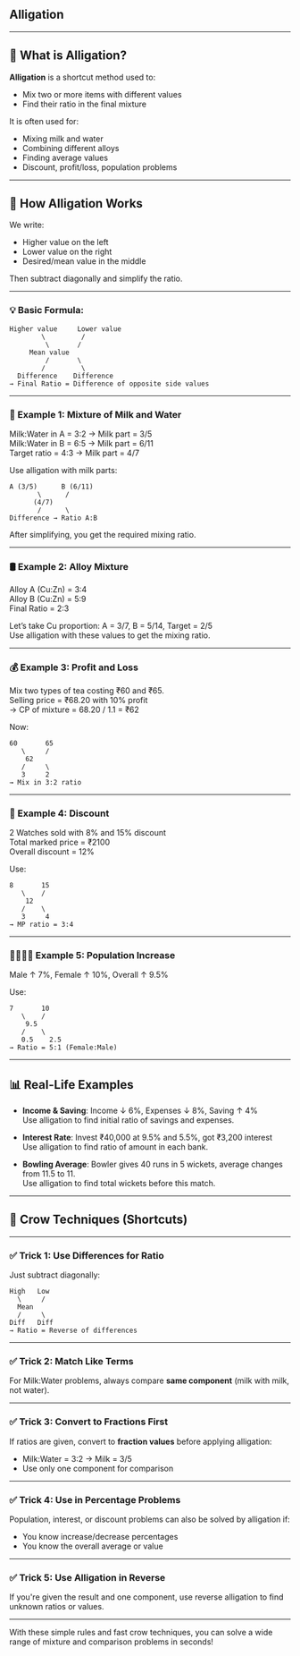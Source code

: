 ## Alligation

---

## 🧪 What is Alligation?

**Alligation** is a shortcut method used to:
- Mix two or more items with different values
- Find their ratio in the final mixture

It is often used for:
- Mixing milk and water
- Combining different alloys
- Finding average values
- Discount, profit/loss, population problems

---

## 🔢 How Alligation Works

We write:
- Higher value on the left
- Lower value on the right
- Desired/mean value in the middle

Then subtract diagonally and simplify the ratio.

---

### 💡 Basic Formula:

```
Higher value     Lower value  
        \         /  
         \       /  
     Mean value  
         /       \  
        /         \  
  Difference    Difference  
→ Final Ratio = Difference of opposite side values
```

---

### 🧊 Example 1: Mixture of Milk and Water

Milk:Water in A = 3:2 → Milk part = 3/5  
Milk:Water in B = 6:5 → Milk part = 6/11  
Target ratio = 4:3 → Milk part = 4/7  

Use alligation with milk parts:
```
A (3/5)      B (6/11)  
       \      /
      (4/7)
       /      \
Difference → Ratio A:B
```

After simplifying, you get the required mixing ratio.

---

### 🛢️ Example 2: Alloy Mixture

Alloy A (Cu:Zn) = 3:4  
Alloy B (Cu:Zn) = 5:9  
Final Ratio = 2:3

Let’s take Cu proportion:
A = 3/7, B = 5/14, Target = 2/5  
Use alligation with these values to get the mixing ratio.

---

### 💰 Example 3: Profit and Loss

Mix two types of tea costing ₹60 and ₹65.  
Selling price = ₹68.20 with 10% profit  
→ CP of mixture = 68.20 / 1.1 = ₹62

Now:
```
60       65  
   \     /
    62  
   /     \
   3     2
→ Mix in 3:2 ratio
```

---

### 🧾 Example 4: Discount

2 Watches sold with 8% and 15% discount  
Total marked price = ₹2100  
Overall discount = 12%

Use:
```
8       15  
   \    /
    12  
   /    \
   3     4  
→ MP ratio = 3:4
```

---

### 👨‍👩‍👧‍👦 Example 5: Population Increase

Male ↑ 7%, Female ↑ 10%, Overall ↑ 9.5%

Use:
```
7       10  
   \    /
    9.5  
   /    \
   0.5    2.5  
→ Ratio = 5:1 (Female:Male)
```

---

## 📊 Real-Life Examples

- **Income & Saving**:
  Income ↓ 6%, Expenses ↓ 8%, Saving ↑ 4%  
  Use alligation to find initial ratio of savings and expenses.

- **Interest Rate**:
  Invest ₹40,000 at 9.5% and 5.5%, got ₹3,200 interest  
  Use alligation to find ratio of amount in each bank.

- **Bowling Average**:
  Bowler gives 40 runs in 5 wickets, average changes from 11.5 to 11.  
  Use alligation to find total wickets before this match.

---

## 🧠 Crow Techniques (Shortcuts)

---

### ✅ Trick 1: Use Differences for Ratio

Just subtract diagonally:

```
High   Low  
  \     /  
  Mean  
  /     \  
Diff   Diff
→ Ratio = Reverse of differences
```

---

### ✅ Trick 2: Match Like Terms

For Milk:Water problems, always compare **same component** (milk with milk, not water).

---

### ✅ Trick 3: Convert to Fractions First

If ratios are given, convert to **fraction values** before applying alligation:
- Milk:Water = 3:2 → Milk = 3/5  
- Use only one component for comparison

---

### ✅ Trick 4: Use in Percentage Problems

Population, interest, or discount problems can also be solved by alligation if:
- You know increase/decrease percentages
- You know the overall average or value

---

### ✅ Trick 5: Use Alligation in Reverse

If you're given the result and one component, use reverse alligation to find unknown ratios or values.

---

With these simple rules and fast crow techniques, you can solve a wide range of mixture and comparison problems in seconds!
